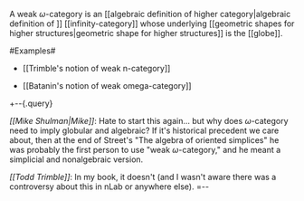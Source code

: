 A weak $\omega$-category is an [[algebraic definition of higher category|algebraic definition of ]] [[infinity-category]] whose underlying [[geometric shapes for higher structures|geometric shape for higher structures]] is the [[globe]].

#Examples#

* [[Trimble's notion of weak n-category]]

* [[Batanin's notion of weak omega-category]]

+--{.query}

_[[Mike Shulman|Mike]]_: Hate to start this again... but why does $\omega$-category need to imply globular and algebraic?  If it's historical precedent we care about, then at the end of Street's "The algebra of oriented simplices" he was probably the first person to use "weak $\omega$-category," and he meant a simplicial and nonalgebraic version.

_[[Todd Trimble]]_: In my book, it doesn't (and I wasn't aware there was a controversy about this in nLab or anywhere else). 
=--
